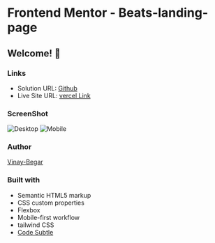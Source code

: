 # Frontend Mentor - Beats-landing-page
## Welcome! 👋

### Links

- Solution URL: [Github](https://github.com/vinay-begar/beats-landing)
- Live Site URL: [vercel Link](https://beats-landing-git-main-vinay-begars-projects.vercel.app/)

### ScreenShot

![Desktop](./design/desktop-design.jpg)
![Mobile](./design/mobile-design.jpg)

### Author

[Vinay-Begar](https://www.linkedin.com/in/vinay-begar/)


### Built with

- Semantic HTML5 markup
- CSS custom properties
- Flexbox
- Mobile-first workflow
- tailwind CSS
- [Code Subtle](https://www.linkedin.com/company/code-subtle/)
